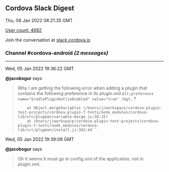 ## Cordova Slack Digest
Thu, 06 Jan 2022 08:21:35 GMT

[User count: 4682](https://cordova.slack.com/)


Join the conversation at [slack.cordova.io](http://slack.cordova.io/)

### __Channel #cordova-android__ _(2 messages)_
---

Wed, 05 Jan 2022 19:36:22 GMT

__@jacobsgur__ says 
> Why I am getting the following error when adding a plugin that contains the following preference in its plugin.xml `&lt;preference name="GradlePluginKotlinEnabled" value="true" /&gt;` ?
> ```Failed to install 'cordova-plugin-f': Error: Variable(s) missing: GRADLEPLUGINKOTLINENABLED
>     at Object.mergeVariables (/Users/j/workspace/cordova-plugin-test-projects/cordova-plugin-f-tests/node_modules/cordova-lib/src/plugman/variable-merge.js:58:15)
>     at /Users/j/workspace/cordova-plugin-test-projects/cordova-plugin-f-tests/node_modules/cordova-lib/src/plugman/install.js:302:44```
> 

Wed, 05 Jan 2022 19:39:08 GMT

__@jacobsgur__ says 
> Oh it seems it must go in config.xml of the application, not in plugin.xml.
> 
